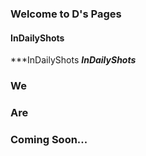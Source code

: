 ### Welcome to D's Pages
#### InDailyShots
***InDailyShots
___InDailyShots___
### We
### Are
### Coming Soon...
